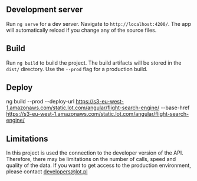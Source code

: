 ## Development server

Run `ng serve` for a dev server. Navigate to `http://localhost:4200/`. The app will automatically reload if you change any of the source files.

## Build

Run `ng build` to build the project. The build artifacts will be stored in the `dist/` directory. Use the `--prod` flag for a production build.

## Deploy

ng build --prod --deploy-url https://s3-eu-west-1.amazonaws.com/static.lot.com/angular/flight-search-engine/ --base-href https://s3-eu-west-1.amazonaws.com/static.lot.com/angular/flight-search-engine/

## Limitations

In this project is used the connection to the developer version of the API.
Therefore, there may be limitations on the number of calls, speed and quality of the data.
If you want to get access to the production environment, please contact developers@lot.pl
